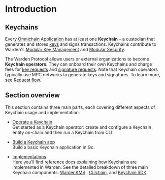 ﻿---
sidebar_position: 1
---

# Introduction

## Keychains

Every [Omnichain Application](/learn/glossary#omnichain-application) has at least one **Keychain** – a custodian that generates and stores [keys](/learn/glossary#key) and signs transactions. Keychains contribute to Warden's [Modular Key Management](/learn/glossary#modular-key-management) and [Modular Security](/learn/glossary#modular-security).

The Warden Protocol allows users or external organizations to become **Keychain operators**. They can onboard their own Keychains and charge fees for [key requests](/learn/glossary#key-request) and [signature requests](/learn/glossary#signature-request). Note that Keychain operators typically use MPC networks to generate keys and signatures. To learn more, see [Request flow](/learn/request-flow).

## Section overview

This section contains three main parts, each covering different aspects of Keychain usage and implementation: 

- [Operate a Keychain](/category/operate-a-keychain)  
Get started as a Keychain operator: create and configure a Keychain entity on-chain and then run a Keychain from CLI.

- [Build a Keychain app](build-a-keychain-app)  
Build a basic Keychain application in Go.

- [Implementations](/category/implementations)  
Here you'll find reference docs explaining how Keychains are implemented in Warden. See the detailed breakdown of three main Keychain components: [WardenKMS](implementations/wardenkms) , [CLIchain](implementations/clichain), and [Keychain SDK](implementations/keychain-sdk).